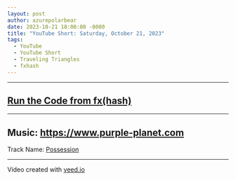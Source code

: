 ```yaml
---
layout: post
author: azurepolarbear
date: 2023-10-21 18:00:00 -0000
title: "YouTube Short: Saturday, October 21, 2023"
tags:
  - YouTube
  - YouTube Short
  - Traveling Triangles
  - fxhash
---
```


<!-- TODO: Embed YouTube Short -->


----


## <a href="https://gateway.fxhash2.xyz/ipfs/QmYgkvf2zBCEZKh7Xu8KNt3nbYdsAKF8RDgmwvjunRMneu/?fxhash=ooKFLG9Ya3EmvBRogNs3udyPKpRATPkBS5o2BGjduzCzJBxh8zX&fxiteration=23" target="_blank" rel="noopener noreferrer">Run the Code from fx(hash)</a>


----


## Music: <a href="https://www.purple-planet.com" target="_blank" rel="noopener noreferrer">https://www.purple-planet.com</a>

Track Name: <a href="https://www.purple-planet.com/tracks/possession" target="_blank" rel="noopener noreferrer">Possession</a>


----


Video created with <a href="https://www.veed.io" target="_blank" rel="noopener noreferrer">veed.io</a>
